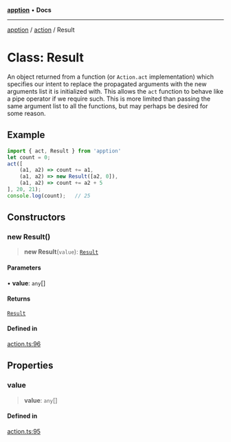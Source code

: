 [**apption**](../../README.md) • **Docs**

***

[apption](../../modules.md) / [action](../README.md) / Result

# Class: Result

An object returned from a function (or `Action.act` implementation) which specifies our intent to 
replace the propagated arguments with the new arguments list it is initialized with. This allows the 
`act` function to behave like a pipe operator if we require such. This is more limited than 
passing the same argument list to all the functions, but may perhaps be desired for some reason.

## Example

```ts
import { act, Result } from 'apption'
let count = 0;
act([
    (a1, a2) => count += a1,
    (a1, a2) => new Result([a2, 0]),
    (a1, a2) => count += a2 + 5
], 20, 21);
console.log(count);   // 25
```

## Constructors

### new Result()

> **new Result**(`value`): [`Result`](Result.md)

#### Parameters

• **value**: `any`[]

#### Returns

[`Result`](Result.md)

#### Defined in

[action.ts:96](https://github.com/mksunny1/apption/blob/d0bf763109284abcb2484dd7dfd7111ee7475add/src/action.ts#L96)

## Properties

### value

> **value**: `any`[]

#### Defined in

[action.ts:95](https://github.com/mksunny1/apption/blob/d0bf763109284abcb2484dd7dfd7111ee7475add/src/action.ts#L95)
